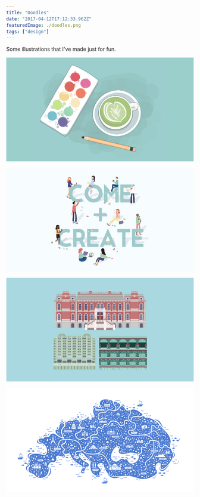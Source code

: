 ```yaml
---
title: "Doodles"
date: "2017-04-12T17:12:33.962Z"
featuredImage: ./doodles.png
tags: ["design"]
---
```


Some illustrations that I've made just for fun.

![Desktop Essentials](./assets/doodles.png)

![Come and Create](./assets/come.png)

![Berkeley Buildings](./assets/berkeley.png)

![Illustrated Map of Europe](./assets/armenian.png)
